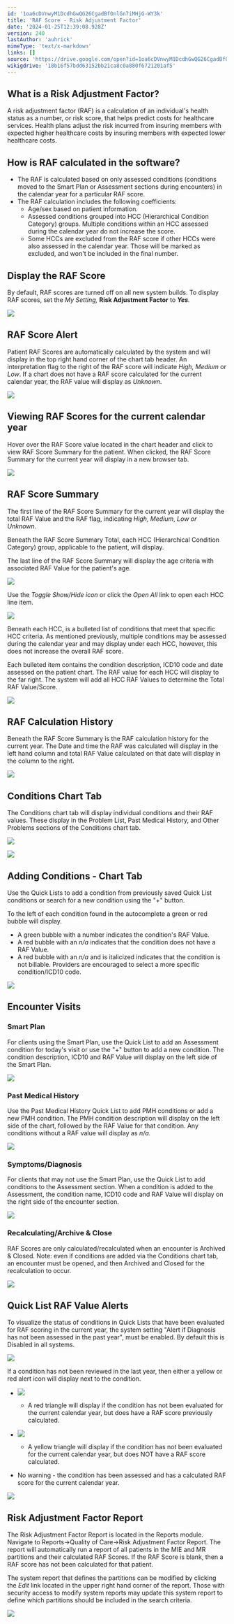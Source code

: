 ```yaml
---
id: '1oa6cDVnwyM1DcdhGwQG26CgadBfOnlGn7iMHjG-WY3k'
title: 'RAF Score - Risk Adjustment Factor'
date: '2024-01-25T12:39:08.928Z'
version: 240
lastAuthor: 'auhrick'
mimeType: 'text/x-markdown'
links: []
source: 'https://drive.google.com/open?id=1oa6cDVnwyM1DcdhGwQG26CgadBfOnlGn7iMHjG-WY3k'
wikigdrive: '18b16f57bdd63152bb21ca8c0a880f6721201af5'
---
```

## What is a Risk Adjustment Factor?

A risk adjustment factor (RAF) is a calculation of an individual's health status as a number, or risk score, that helps predict costs for healthcare services. Health plans adjust the risk incurred from insuring members with expected higher healthcare costs by insuring members with expected lower healthcare costs.

## How is RAF calculated in the software?

* The RAF is calculated based on only assessed conditions (conditions moved to the Smart Plan or Assessment sections during encounters) in the calendar year for a particular RAF score.
* The RAF calculation includes the following coefficients:
    * Age/sex based on patient information.
    * Assessed conditions grouped into HCC (Hierarchical Condition Category) groups. Multiple conditions within an HCC assessed during the calendar year do not increase the score.
    * Some HCCs are excluded from the RAF score if other HCCs were also assessed in the calendar year. Those will be marked as excluded, and won't be included in the final number.

## Display the RAF Score

By default, RAF scores are turned off on all new system builds. To display RAF scores, set the *My Setting,* **Risk Adjustment Factor** to **_Yes_***.*

![](../raf-score-risk-adjustment-factor.assets/e6f200c6882141590e58a7a297617117.png)

## RAF Score Alert

Patient RAF Scores are automatically calculated by the system and will display in the top right hand corner of the chart tab header. An interpretation flag to the right of the RAF score will indicate *High, Medium* or *Low*. If a chart does not have a RAF score calculated for the current calendar year, the RAF value will display as *Unknown*.

![](../raf-score-risk-adjustment-factor.assets/cf151c72412d07955bb593a89f9e086f.png)

## Viewing RAF Scores for the current calendar year

Hover over the RAF Score value located in the chart header and click to view RAF Score Summary for the patient. When clicked, the RAF Score Summary for the current year will display in a new browser tab.

![](../raf-score-risk-adjustment-factor.assets/edc8f1b74c3769a1db62c854e7613881.png)

## RAF Score Summary

The first line of the RAF Score Summary for the current year will display the total RAF Value and the RAF flag, indicating *High, Medium*, *Low or Unknown.*

Beneath the RAF Score Summary Total, each HCC (Hierarchical Condition Category) group, applicable to the patient, will display.

The last line of the RAF Score Summary will display the age criteria with associated RAF Value for the patient's age.

![](../raf-score-risk-adjustment-factor.assets/6a389fb2789e538443193fac3625cfed.png)

Use the *Toggle Show/Hide icon* or click the *Open All* link to open each HCC line item.

![](../raf-score-risk-adjustment-factor.assets/229f36e5f54da91fc95bf11a6e6f69de.png)

Beneath each HCC, is a bulleted list of conditions that meet that specific HCC criteria. As mentioned previously, multiple conditions may be assessed during the calendar year and may display under each HCC, however, this does not increase the overall RAF score.

Each bulleted item contains the condition description, ICD10 code and date assessed on the patient chart. The RAF value for each HCC will display to the far right. The system will add all HCC RAF Values to determine the Total RAF Value/Score.

![](../raf-score-risk-adjustment-factor.assets/a2421a0603f4fd36fb7c90dd2174aa5c.png)

## RAF Calculation History

Beneath the RAF Score Summary is the RAF calculation history for the current year. The Date and time the RAF was calculated will display in the left hand column and total RAF Value calculated on that date will display in the column to the right.

![](../raf-score-risk-adjustment-factor.assets/481d1ebc1c9a92d025771d46ae416b38.png)

## Conditions Chart Tab

The Conditions chart tab will display individual conditions and their RAF values. These display in the Problem List, Past Medical History, and Other Problems sections of the Conditions chart tab.

![](../raf-score-risk-adjustment-factor.assets/5570c12a3926241d91e8e6ba7a76c8cb.png)

![](../raf-score-risk-adjustment-factor.assets/a5a30ea9f04b9b5eca92c52a0bf75f69.png)

## Adding Conditions - Chart Tab

Use the Quick Lists to add a condition from previously saved Quick List conditions or search for a new condition using the "+" button.

To the left of each condition found in the autocomplete a green or red bubble will display.

* A green bubble with a number indicates the condition's RAF Value.
* A red bubble with an <em>n/a</em> indicates that the condition does not have a RAF Value.
* A red bubble with an <em>n/a</em> and is italicized indicates that the condition is not billable. Providers are encouraged to select a more specific condition/ICD10 code.

![](../raf-score-risk-adjustment-factor.assets/44c2eec86d6435935f03b385fcb738dc.png)

## Encounter Visits

### Smart Plan

For clients using the Smart Plan, use the Quick List to add an Assessment condition for today's visit or use the "+" button to add a new condition. The condition description, ICD10 and RAF Value will display on the left side of the Smart Plan.

![](../raf-score-risk-adjustment-factor.assets/df5456528fd567e6a73f1fb1bd07ae56.png)

### Past Medical History

Use the Past Medical History Quick List to add PMH conditions or add a new PMH condition. The PMH condition description will display on the left side of the chart, followed by the RAF Value for that condition. Any conditions without a RAF value will display as *n/a.*

![](../raf-score-risk-adjustment-factor.assets/3edfdbf630c2097387f9d61be6613846.png)

### Symptoms/Diagnosis

For clients that may not use the Smart Plan, use the Quick List to add conditions to the Assessment section. When a condition is added to the Assessment, the condition name, ICD10 code and RAF Value will display on the right side of the encounter section.

![](../raf-score-risk-adjustment-factor.assets/8e2cb78633df561f3562874085535c7b.png)

### Recalculating/Archive & Close

RAF Scores are only calculated/recalculated when an encounter is Archived & Closed. Note: even if conditions are added via the Conditions chart tab, an encounter must be opened, and then Archived and Closed for the recalculation to occur.

![](../raf-score-risk-adjustment-factor.assets/79df383e7f24cba6ca7119372c4fd0e5.png)

## Quick List RAF Value Alerts

To visualize the status of conditions in Quick Lists that have been evaluated for RAF scoring in the current year, the system setting "Alert if Diagnosis has not been assessed in the past year", must be enabled. By default this is Disabled in all systems.

![](../raf-score-risk-adjustment-factor.assets/d256e10633d365adffcf0fc37c3b3dda.png)

If a condition has not been reviewed in the last year, then either a yellow or red alert icon will display next to the condition.

* ![](../raf-score-risk-adjustment-factor.assets/e18532205abfeb51d53bf7880d2caaf2.png)
    - A red triangle will display if the condition has not been evaluated for the current calendar year, but does have a RAF score previously calculated.

* ![](../raf-score-risk-adjustment-factor.assets/63f9e5c0e5fb3e257127176324afc1d9.png)
     - A yellow triangle will display if the condition has not been evaluated for the current calendar year, but does NOT have a RAF score calculated.
* No warning - the condition has been assessed and has a calculated RAF score for the current calendar year.

![](../raf-score-risk-adjustment-factor.assets/648f00a41d541e410bf89ba45a8ae4ed.png)

## Risk Adjustment Factor Report

The Risk Adjustment Factor Report is located in the Reports module. Navigate to Reports->Quality of Care->Risk Adjustment Factor Report. The report will automatically run a report of all patients in the MIE and MR partitions and their calculated RAF Scores. If the RAF Score is blank, then a RAF score has not been calculated for that patient.

The system report that defines the partitions can be modified by clicking the *Edit* link located in the upper right hand corner of the report. Those with security access to modify system reports may update this system report to define which partitions should be included in the search criteria.

![](../raf-score-risk-adjustment-factor.assets/6302eacefd72b4861ce8f00184dd2875.png)
